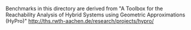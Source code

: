 Benchmarks in this directory are derived from 
"A Toolbox for the Reachability Analysis of Hybrid Systems using Geometric Approximations (HyPro)"
http://ths.rwth-aachen.de/research/projects/hypro/
